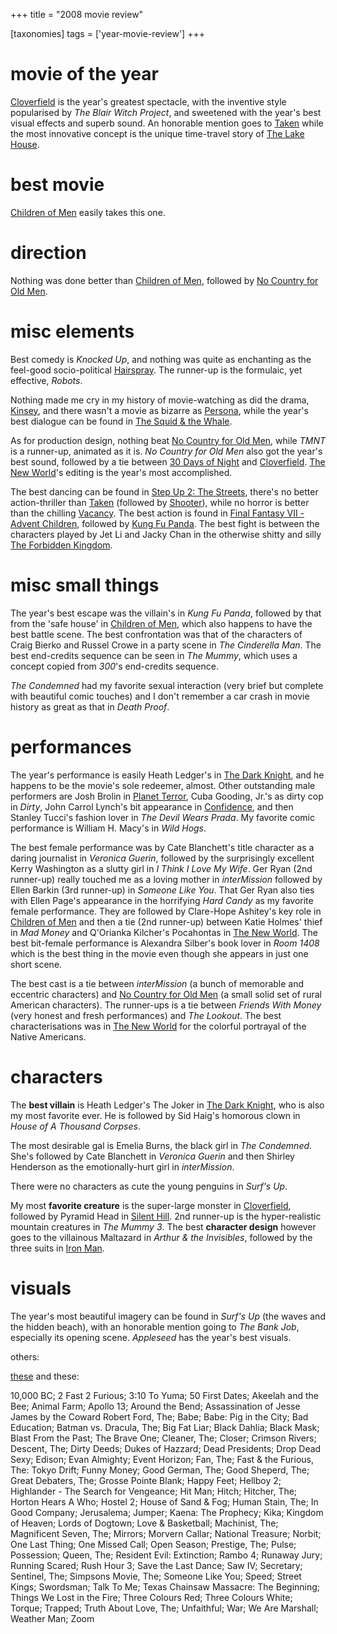 +++
title = "2008 movie review"

[taxonomies]
tags = ['year-movie-review']
+++

movie of the year
=================

[Cloverfield] is the year\'s greatest spectacle, with the inventive
style popularised by *The Blair Witch Project*, and sweetened with the
year\'s best visual effects and superb sound. An honorable mention goes
to [Taken] while the most innovative concept is the unique time-travel
story of [The Lake House].

best movie
==========

[Children of Men] easily takes this one.

direction
=========

Nothing was done better than [Children of Men], followed by [No Country
for Old Men].

misc elements
=============

Best comedy is *Knocked Up*, and nothing was quite as enchanting as the
feel-good socio-political [Hairspray]. The runner-up is the formulaic,
yet effective, *Robots*.

Nothing made me cry in my history of movie-watching as did the drama,
[Kinsey], and there wasn\'t a movie as bizarre as [Persona], while the
year\'s best dialogue can be found in [The Squid & the Whale].

As for production design, nothing beat [No Country for Old Men], while
*TMNT* is a runner-up, animated as it is. *No Country for Old Men* also
got the year\'s best sound, followed by a tie between [30 Days of Night]
and [Cloverfield]. [The New World]\'s editing is the year\'s most
accomplished.

The best dancing can be found in [Step Up 2: The Streets], there\'s no
better action-thriller than [Taken] (followed by [Shooter]), while no
horror is better than the chilling [Vacancy]. The best action is found
in [Final Fantasy VII - Advent Children], followed by [Kung Fu Panda].
The best fight is between the characters played by Jet Li and Jacky Chan
in the otherwise shitty and silly [The Forbidden Kingdom].

misc small things
=================

The year\'s best escape was the villain\'s in *Kung Fu Panda*, followed
by that from the \'safe house\' in [Children of Men], which also happens
to have the best battle scene. The best confrontation was that of the
characters of Craig Bierko and Russel Crowe in a party scene in *The
Cinderella Man*. The best end-credits sequence can be seen in *The
Mummy*, which uses a concept copied from *300*\'s end-credits sequence.

*The Condemned* had my favorite sexual interaction (very brief but
complete with beautiful comic touches) and I don\'t remember a car crash
in movie history as great as that in *Death Proof*.

performances
============

The year\'s performance is easily Heath Ledger\'s in [The Dark Knight],
and he happens to be the movie\'s sole redeemer, almost. Other
outstanding male performers are Josh Brolin in [Planet Terror], Cuba
Gooding, Jr.\'s as dirty cop in *Dirty*, John Carrol Lynch\'s bit
appearance in [Confidence], and then Stanley Tucci\'s fashion lover in
*The Devil Wears Prada*. My favorite comic performance is William H.
Macy\'s in *Wild Hogs*.

The best female performance was by Cate Blanchett\'s title character as
a daring journalist in *Veronica Guerin*, followed by the surprisingly
excellent Kerry Washington as a slutty girl in *I Think I Love My Wife*.
Ger Ryan (2nd runner-up) really touched me as a loving mother in
*interMission* followed by Ellen Barkin (3rd runner-up) in *Someone Like
You*. That Ger Ryan also ties with Ellen Page\'s appearance in the
horrifying *Hard Candy* as my favorite female performance. They are
followed by Clare-Hope Ashitey\'s key role in [Children of Men] and then
a tie (2nd runner-up) between Katie Holmes\' thief in *Mad Money* and
Q\'Orianka Kilcher\'s Pocahontas in [The New World]. The best bit-female
performance is Alexandra Silber\'s book lover in *Room 1408* which is
the best thing in the movie even though she appears in just one short
scene.

The best cast is a tie between *interMission* (a bunch of memorable and
eccentric characters) and [No Country for Old Men] (a small solid set of
rural American characters). The runner-ups is a tie between *Friends
With Money* (very honest and fresh performances) and *The Lookout*. The
best characterisations was in [The New World] for the colorful portrayal
of the Native Americans.

characters
==========

The **best villain** is Heath Ledger\'s The Joker in [The Dark Knight],
who is also my most favorite ever. He is followed by Sid Haig\'s
homorous clown in *House of A Thousand Corpses*.

The most desirable gal is Emelia Burns, the black girl in *The
Condemned*. She\'s followed by Cate Blanchett in *Veronica Guerin* and
then Shirley Henderson as the emotionally-hurt girl in *interMission*.

There were no characters as cute the young penguins in *Surf\'s Up*.

My most **favorite creature** is the super-large monster in
[Cloverfield], followed by Pyramid Head in [Silent Hill]. 2nd runner-up
is the hyper-realistic mountain creatures in *The Mummy 3*. The best
**character design** however goes to the villainous Maltazard in *Arthur
& the Invisibles*, followed by the three suits in [Iron Man].

visuals
=======

The year\'s most beautiful imagery can be found in *Surf\'s Up* (the
waves and the hidden beach), with an honorable mention going to *The
Bank Job*, especially its opening scene. *Appleseed* has the year\'s
best visuals.

others:

[these] and these:

10,000 BC; 2 Fast 2 Furious; 3:10 To Yuma; 50 First Dates; Akeelah and
the Bee; Animal Farm; Apollo 13; Around the Bend; Assassination of Jesse
James by the Coward Robert Ford, The; Babe; Babe: Pig in the City; Bad
Education; Batman vs. Dracula, The; Big Fat Liar; Black Dahlia; Black
Mask; Blast From the Past; The Brave One; Cleaner, The; Closer; Crimson
Rivers; Descent, The; Dirty Deeds; Dukes of Hazzard; Dead Presidents;
Drop Dead Sexy; Edison; Evan Almighty; Event Horizon; Fan, The; Fast &
the Furious, The: Tokyo Drift; Funny Money; Good German, The; Good
Sheperd, The; Great Debaters, The; Grosse Pointe Blank; Happy Feet;
Hellboy 2; Highlander - The Search for Vengeance; Hit Man; Hitch;
Hitcher, The; Horton Hears A Who; Hostel 2; House of Sand & Fog; Human
Stain, The; In Good Company; Jerusalema; Jumper; Kaena: The Prophecy;
Kika; Kingdom of Heaven; Lords of Dogtown; Love & Basketball; Machinist,
The; Magnificent Seven, The; Mirrors; Morvern Callar; National Treasure;
Norbit; One Last Thing; One Missed Call; Open Season; Prestige, The;
Pulse; Possession; Queen, The; Resident Evil: Extinction; Rambo 4;
Runaway Jury; Running Scared; Rush Hour 3; Save the Last Dance; Saw IV;
Secretary; Sentinel, The; Simpsons Movie, The; Someone Like You; Speed;
Street Kings; Swordsman; Talk To Me; Texas Chainsaw Massacre: The
Beginning; Things We Lost in the Fire; Three Colours Red; Three Colours
White; Torque; Trapped; Truth About Love, The; Unfaithful; War; We Are
Marshall; Weather Man; Zoom

  [Cloverfield]: http://movies.tshepang.net/cloverfield-2008
  [Taken]: http://movies.tshepang.net/taken-2008
  [The Lake House]: http://movies.tshepang.net/recent-movies-2008-02-25
  [Children of Men]: http://movies.tshepang.net/children-of-men-2006
  [No Country for Old Men]: http://movies.tshepang.net/no-country-for-old-men-2007
  [Hairspray]: http://movies.tshepang.net/recent-movies-2008-05-19
  [Kinsey]: http://movies.tshepang.net/kinsey-2004
  [Persona]: http://movies.tshepang.net/persona-1966
  [The Squid & the Whale]: http://movies.tshepang.net/recent-movies-2008-11-06
  [30 Days of Night]: http://movies.tshepang.net/recent-movies-2008-02-01
  [The New World]: http://movies.tshepang.net/the-new-world-2005
  [Step Up 2: The Streets]: http://movies.tshepang.net/recent-movies-2008-12-15
  [Shooter]: http://movies.tshepang.net/shooter-2007
  [Vacancy]: http://movies.tshepang.net/recent-movies-2008-06-26
  [Final Fantasy VII - Advent Children]: http://movies.tshepang.net/final-fantasy-vii-advent-children-2005
  [Kung Fu Panda]: http://movies.tshepang.net/kung-fu-panda-2008
  [The Forbidden Kingdom]: http://movies.tshepang.net/recent-movies-2008-10-12
  [The Dark Knight]: http://movies.tshepang.net/the-dark-knight-2008
  [Planet Terror]: http://movies.tshepang.net/planet-terror-2007
  [Confidence]: http://movies.tshepang.net/confidence-2002
  [Silent Hill]: http://movies.tshepang.net/silent-hill-2006
  [Iron Man]: http://movies.tshepang.net/iron-man
  [these]: http://movies.tshepang.net/tag/2008-movie
